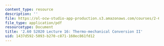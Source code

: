 ```yaml
---
content_type: resource
description: ''
file: https://ol-ocw-studio-app-production.s3.amazonaws.com/courses/2-60j-fundamentals-of-advanced-energy-conversion-spring-2020/1437d5925093b270c871160ec861fd12_MIT2_60s20_lec16.pdf
file_type: application/pdf
resourcetype: Document
title: '2.60 S2020 Lecture 16: Thermo-mechanical Conversion II'
uid: 1437d592-5093-b270-c871-160ec861fd12
---
```

